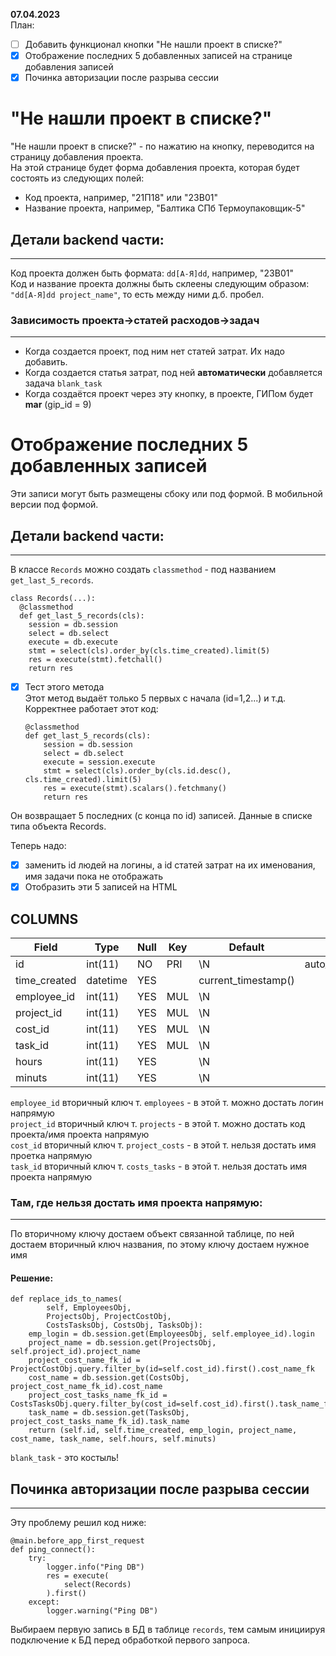 **07.04.2023**  
План:  
- [ ] Добавить функционал кнопки "Не нашли проект в списке?"   
- [x] Отображение последних 5 добавленных записей на странице добавления записей
- [x] Починка авторизации после разрыва сессии
# "Не нашли проект в списке?"   

  "Не нашли проект в списке?" - по нажатию на кнопку, переводится на страницу добавления проекта.  
  На этой странице будет форма добавления проекта, которая будет состоять из следующих полей:  
- Код проекта, например, "21П18" или "23В01"  
- Название проекта, например, "Балтика СПб Термоупаковщик-5"

## Детали backend части:
--- 
Код проекта должен быть формата: `dd[А-Я]dd`, например, "23В01"  
Код и название проекта должны быть склеены следующим образом:  
`"dd[А-Я]dd project_name"`, то есть между ними д.б. пробел.  
### Зависимость проекта->статей расходов->задач
---
- Когда создается проект, под ним нет статей затрат. Их надо добавить. 
- Когда создается статья затрат, под ней **автоматически** добавляется задача `blank_task`  
- Когда создаётся проект через эту кнопку, в проекте, ГИПом будет **mar** (gip_id = 9)

# Отображение последних 5 добавленных записей  
Эти записи могут быть размещены сбоку или под формой. В мобильной версии под формой.
## Детали backend части:
---
В классе `Records` можно создать `classmethod` - под названием `get_last_5_records`.  

    class Records(...):  
      @classmethod  
      def get_last_5_records(cls):
        session = db.session
        select = db.select
        execute = db.execute
        stmt = select(cls).order_by(cls.time_created).limit(5)
        res = execute(stmt).fetchall()
        return res

- [x] Тест этого метода  
Этот метод выдаёт только 5 первых с начала (id=1,2...) и т.д.   
Корректнее работает этот код:  

      @classmethod  
      def get_last_5_records(cls):
          session = db.session
          select = db.select
          execute = session.execute
          stmt = select(cls).order_by(cls.id.desc(), cls.time_created).limit(5)
          res = execute(stmt).scalars().fetchmany()
          return res
Он возвращает 5 последних (с конца по id) записей. Данные в списке типа объекта Records.

Теперь надо:  
- [x] заменить id людей на логины, а id статей затрат на их именования, имя задачи пока не отображать  
- [x] Отобразить эти 5 записей на HTML

COLUMNS
---
| Field | Type | Null | Key | Default | Extra | 
| --- | --- | --- | --- | --- | --- | 
| id | int(11) | NO | PRI | \N | auto_increment | 
| time_created | datetime | YES |  | current_timestamp() |  | 
| employee_id | int(11) | YES | MUL | \N |  | 
| project_id | int(11) | YES | MUL | \N |  | 
| cost_id | int(11) | YES | MUL | \N |  | 
| task_id | int(11) | YES | MUL | \N |  | 
| hours | int(11) | YES |  | \N |  | 
| minuts | int(11) | YES |  | \N |  | 

`employee_id` вторичный ключ т. `employees`  - в этой т. можно достать логин напрямую  
`project_id` вторичный ключ т. `projects`  - в этой т. можно достать код проекта/имя проекта напрямую    
`cost_id` вторичный ключ т. `project_costs` - в этой т. нельзя достать имя проетка напрямую    
`task_id` вторичный ключ т. `costs_tasks` -  в этой т. нельзя достать имя проекта напрямую  
### Там, где нельзя достать имя проекта напрямую:
---
По вторичному ключу достаем объект связанной таблице, по ней достаем вторичный ключ названия, по этому ключу достаем нужное имя
#### **Решение:**  
    def replace_ids_to_names(
            self, EmployeesObj,
            ProjectsObj, ProjectCostObj, 
            CostsTasksObj, CostsObj, TasksObj):
        emp_login = db.session.get(EmployeesObj, self.employee_id).login
        project_name = db.session.get(ProjectsObj, self.project_id).project_name
        project_cost_name_fk_id = ProjectCostObj.query.filter_by(id=self.cost_id).first().cost_name_fk
        cost_name = db.session.get(CostsObj, project_cost_name_fk_id).cost_name
        project_cost_tasks_name_fk_id = CostsTasksObj.query.filter_by(cost_id=self.cost_id).first().task_name_fk
        task_name = db.session.get(TasksObj, project_cost_tasks_name_fk_id).task_name
        return (self.id, self.time_created, emp_login, project_name, cost_name, task_name, self.hours, self.minuts)

`blank_task` - это костыль!


## Починка авторизации после разрыва сессии
---
Эту проблему решил код ниже:  

    @main.before_app_first_request
    def ping_connect():
        try:
            logger.info("Ping DB")
            res = execute(
                select(Records)
            ).first()
        except:
            logger.warning("Ping DB")
Выбираем первую запись в БД в таблице `records`, тем самым инициируя подключение к БД перед обработкой первого запроса.